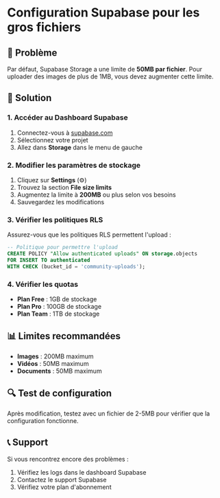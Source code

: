 # Configuration Supabase pour les gros fichiers

## 🚨 Problème

Par défaut, Supabase Storage a une limite de **50MB par fichier**. Pour uploader des images de plus de 1MB, vous devez augmenter cette limite.

## 🔧 Solution

### 1. Accéder au Dashboard Supabase

1. Connectez-vous à [supabase.com](https://supabase.com)
2. Sélectionnez votre projet
3. Allez dans **Storage** dans le menu de gauche

### 2. Modifier les paramètres de stockage

1. Cliquez sur **Settings** (⚙️)
2. Trouvez la section **File size limits**
3. Augmentez la limite à **200MB** ou plus selon vos besoins
4. Sauvegardez les modifications

### 3. Vérifier les politiques RLS

Assurez-vous que les politiques RLS permettent l'upload :

```sql
-- Politique pour permettre l'upload
CREATE POLICY "Allow authenticated uploads" ON storage.objects
FOR INSERT TO authenticated
WITH CHECK (bucket_id = 'community-uploads');
```

### 4. Vérifier les quotas

- **Plan Free** : 1GB de stockage
- **Plan Pro** : 100GB de stockage
- **Plan Team** : 1TB de stockage

## 📊 Limites recommandées

- **Images** : 200MB maximum
- **Vidéos** : 50MB maximum
- **Documents** : 50MB maximum

## 🔍 Test de configuration

Après modification, testez avec un fichier de 2-5MB pour vérifier que la configuration fonctionne.

## 📞 Support

Si vous rencontrez encore des problèmes :

1. Vérifiez les logs dans le dashboard Supabase
2. Contactez le support Supabase
3. Vérifiez votre plan d'abonnement
